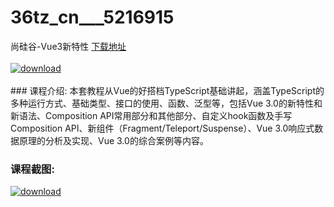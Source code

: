 # 36tz_cn___5216915
尚硅谷-Vue3新特性
[下载地址](http://www.36tz.cn/article/5216915 "下载地址")
<br/></br>[![download](http://36tz.cn/muke_img/2020_12_2-52-300x175.png "下载地址")](http://www.36tz.cn/article/5216915 "下载地址")
<br/></br>### 课程介绍:
本套教程从Vue的好搭档TypeScript基础讲起，涵盖TypeScript的多种运行方式、基础类型、接口的使用、函数、泛型等，包括Vue 3.0的新特性和新语法、Composition API常用部分和其他部分、自定义hook函数及手写Composition API、新组件（Fragment/Teleport/Suspense）、Vue 3.0响应式数据原理的分析及实现、Vue 3.0的综合案例等内容。

### 课程截图:
[![download](http://36tz.cn/muke_img/2020_12_1-57.png "下载地址")](http://www.36tz.cn/article/5216915 "下载地址")
